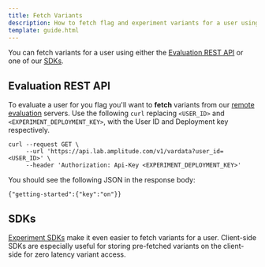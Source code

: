 ```yaml
---
title: Fetch Variants
description: How to fetch flag and experiment variants for a user using various methods.
template: guide.html
---
```


You can fetch variants for a user using either the [Evaluation REST API](../../apis/evaluation-api.md) or one of our [SDKs](../../index.md#sdks).

## Evaluation REST API

To evaluate a user for you flag you'll want to **fetch** variants from our [remote evaluation](../../general/evaluation/remote-evaluation.md) servers. Use the following `curl` replacing `<USER_ID>` and `<EXPERIMENT_DEPLOYMENT_KEY>`, with the User ID and Deployment key respectively.

```
curl --request GET \
     --url 'https://api.lab.amplitude.com/v1/vardata?user_id=<USER_ID>' \
     --header 'Authorization: Api-Key <EXPERIMENT_DEPLOYMENT_KEY>'
```

You should see the following JSON in the response body:

```
{"getting-started":{"key":"on"}}
```

## SDKs

[Experiment SDKs](../../index.md#sdks) make it even easier to fetch variants for a user. Client-side SDKs are especially useful for storing pre-fetched variants on the client-side for zero latency variant access.